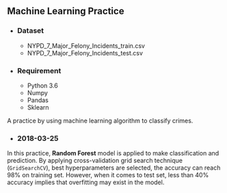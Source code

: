 ## Machine Learning Practice

- ### Dataset
  - NYPD_7_Major_Felony_Incidents_train.csv 
  - NYPD_7_Major_Felony_Incidents_test.csv

- ### Requirement
  - Python 3.6
  - Numpy
  - Pandas
  - Sklearn

A practice by using machine learning algorithm to classify crimes. 

- ### 2018-03-25
In this practice, __Random Forest__ model is applied to make classification and prediction. By applying cross-validation grid search technique (`GridSearchCV`), best hyperparameters are selected, the accuracy can reach 98% on training set. However, when it comes to test set,  less than 40% accuracy implies that overfitting may exist in the model. 
